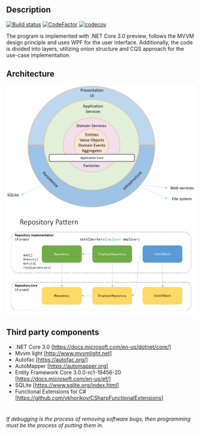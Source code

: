 

## Description
[![Build status](https://ci.appveyor.com/api/projects/status/yxx2x6hdoos31kwe?svg=true)](https://ci.appveyor.com/project/ariksman/coredemoapp)
[![CodeFactor](https://www.codefactor.io/repository/github/ariksman/coredemoapp/badge)](https://www.codefactor.io/repository/github/ariksman/coredemoapp)
[![codecov](https://codecov.io/gh/ariksman/CoreDemoApp/branch/master/graph/badge.svg)](https://codecov.io/gh/ariksman/CoreDemoApp)


The program is implemented with .NET Core 3.0 preview, follows the MVVM design principle and uses WPF for the user interface. Additionally, the code is divided into layers, utilizing onion structure and CQS approach for the use-case implementation.

## Architecture
<img src="https://github.com/ariksman/CoreDemoApp/blob/master/Structure.PNG" />
<img src="https://github.com/ariksman/CoreDemoApp/blob/master/repository.PNG" />

## Third party components

- .NET Core 3.0 [https://docs.microsoft.com/en-us/dotnet/core/]
- Mvvm light [http://www.mvvmlight.net]
- Autofac [https://autofac.org/]
- AutoMapper [https://automapper.org]
- Entity Framework Core 3.0.0-rc1-19456-20 [https://docs.microsoft.com/en-us/ef/]
- SQLite [https://www.sqlite.org/index.html]
- Functional Extensions for C# [https://github.com/vkhorikov/CSharpFunctionalExtensions]

#

*If debugging is the process of removing software bugs, then programming must be the process of putting them in.*
